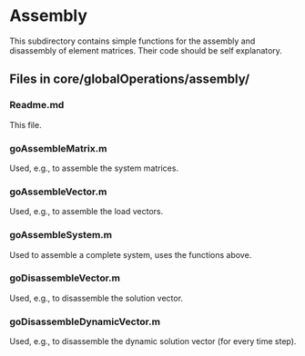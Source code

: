 <h1>Assembly</h1>

This subdirectory contains simple functions for the assembly and disassembly of element matrices. Their code should be self explanatory.

<h2> Files in core/globalOperations/assembly/</h2>

<h3>Readme.md</h3>
This file. 

<h3> goAssembleMatrix.m </h3>
Used, e.g., to assemble the system matrices.

<h3> goAssembleVector.m </h3>
Used, e.g., to assemble the load vectors.

<h3> goAssembleSystem.m </h3>
Used to assemble a complete system, uses the functions above.

<h3> goDisassembleVector.m </h3>
Used, e.g., to disassemble the solution vector.

<h3> goDisassembleDynamicVector.m </h3>
Used, e.g., to disassemble the dynamic solution vector (for every time step).
